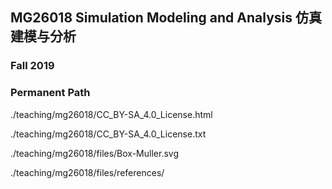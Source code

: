 ## MG26018 Simulation Modeling and Analysis 仿真建模与分析

### Fall 2019

### Permanent Path

./teaching/mg26018/CC_BY-SA_4.0_License.html

./teaching/mg26018/CC_BY-SA_4.0_License.txt

./teaching/mg26018/files/Box-Muller.svg

./teaching/mg26018/files/references/
